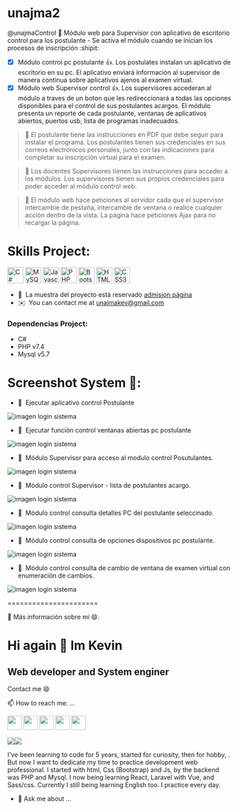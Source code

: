# unajma2

@unajmaControl :tada: Módulo web para Supervisor con aplicativo de escritorio control para los postulante  - Se activa el módulo cuando se inician los procesos de inscripción :shipit:
- [x] Módulo control pc postulante :+1:. Los postulates instalan un aplicativo de escritorio en su pc. El aplicativo enviará información al supervisor de manera continua sobre aplicativos ajenos al examen virtual.
- [x] Módulo web Supervisor control :+1:. Los supervisores accederan al módulo a traves de un boton que les redireccionará a todas las opciones disponibles para el control de sus postulantes acargos. El módulo presenta un reporte de cada postulante, ventanas de aplicativos abiertos, puertos usb, lista de programas inadecuados.

> :eyes: El postulante tiene las instrucciones en PDF que debe seguir para instalar el programa.
> Los postulantes tienen sus credenciales en sus correos electrónicos personales, junto con las indicaciones para completar su inscripción virtual para el examen. 

> :eyes: Los docentes Supervisores tienen las instrucciones para acceder a los módulos.
> Los supervisores tienen sus propios credenciales para poder acceder al módulo control web.

> :compass: El módulo web hace peticiones al servidor cada que el supervisor intercambie de pestaña, intercambie de ventana o realice cualquier acción dentro de la vista. La página hace peticiones Ajax para no recargar la página. 

# Skills Project:

<p> 
<a href="https://docs.microsoft.com/en-us/dotnet/csharp/" target="_blank" rel="noreferrer"><img src="https://raw.githubusercontent.com/danielcranney/readme-generator/main/public/icons/skills/csharp-colored.svg" width="36" height="36" alt="C#" /></a>
<a href="https://www.mysql.com/" target="_blank" rel="noreferrer"><img src="https://raw.githubusercontent.com/danielcranney/readme-generator/main/public/icons/skills/mysql-colored.svg" width="36" height="36" alt="MySQL" /></a>
<a href="https://developer.mozilla.org/en-US/docs/Web/JavaScript" target="_blank" rel="noreferrer"><img src="https://raw.githubusercontent.com/danielcranney/readme-generator/main/public/icons/skills/javascript-colored.svg" width="36" height="36" alt="Javascript" /></a>
<a href="https://www.php.net/" target="_blank" rel="noreferrer"><img src="https://raw.githubusercontent.com/danielcranney/readme-generator/main/public/icons/skills/php-colored.svg" width="36" height="36" alt="PHP" /></a>
<a href="https://getbootstrap.com/" target="_blank" rel="noreferrer"><img src="https://raw.githubusercontent.com/danielcranney/readme-generator/main/public/icons/skills/bootstrap-colored.svg" width="36" height="36" alt="Bootstrap" /></a>
<a href="https://developer.mozilla.org/en-US/docs/Glossary/HTML5" target="_blank" rel="noreferrer"><img src="https://raw.githubusercontent.com/danielcranney/readme-generator/main/public/icons/skills/html5-colored.svg" width="36" height="36" alt="HTML5" /></a>
<a href="https://www.w3.org/TR/CSS/#css" target="_blank" rel="noreferrer"><img src="https://raw.githubusercontent.com/danielcranney/readme-generator/main/public/icons/skills/css3-colored.svg" width="36" height="36" alt="CSS3" /></a>
</p>

* 🚀  La muestra del proyecto está reservado [admision página](https://examen.admisionunajma.pe/)
* ✉️  You can contact me at [unajmakev@gmail.com](mailto:unajmakev@gmail.com)


### Dependencias Project:
- C#
- PHP v7.4
- Mysql v5.7


# Screenshot System 🌱:

* 🚀  Ejecutar aplicativo control Postulante

![imagen login sistema](https://github.com/KevinQL/unajma2/blob/main/__filesproject/inicio.JPG)

* 🚀  Ejecutar función control ventanas abiertas pc postulante

![imagen login sistema](https://github.com/KevinQL/unajma2/blob/main/__filesproject/controlpc.JPG)

* 🚀  Módulo Supervisor para acceso al modulo control Posutulantes. 

![imagen login sistema](https://github.com/KevinQL/unajma2/blob/main/__filesproject/paginaAccesoModSupervisor.JPG)

* 🚀  Módulo control Supervisor - lista de postulantes acargo. 

![imagen login sistema](https://github.com/KevinQL/unajma2/blob/main/__filesproject/menuControlProgramasInicio.JPG)

* 🚀  Módulo control consulta detalles PC del postulante seleccinado. 

![imagen login sistema](https://github.com/KevinQL/unajma2/blob/main/__filesproject/controlProgramasRespuesta.JPG)

* 🚀  Módulo control consulta de opciones dispositivos pc postulante. 

![imagen login sistema](https://github.com/KevinQL/unajma2/blob/main/__filesproject/controlProgramasOpciones.JPG)

* 🚀  Módulo control consulta de cambio de ventana de examen virtual con enumeración de cambios. 

![imagen login sistema](https://github.com/KevinQL/unajma2/blob/main/__filesproject/controlExamenPaginas.JPG)


======================

🌱 Más información sobre mi 😄.

Hi again 👋 Im Kevin
======================

Web developer and System enginer
--------------------------------

Contact me 😄

📫 How to reach me: ...

<a href="https://discord.com/users/kevQL#3308" target="_blank" rel="noreferrer"><img src="https://raw.githubusercontent.com/danielcranney/readme-generator/main/public/icons/socials/discord.svg" width="32" height="32" /></a> 
  <a href="https://www.github.com/KevinQL/" target="_blank" rel="noreferrer"><img src="https://raw.githubusercontent.com/danielcranney/readme-generator/main/public/icons/socials/github.svg" width="32" height="32" /></a> 
  <a href="http://www.instagram.com/kevqlma" target="_blank" rel="noreferrer"><img src="https://raw.githubusercontent.com/danielcranney/readme-generator/main/public/icons/socials/instagram.svg" width="32" height="32" /></a> 
  <a href="https://www.linkedin.com/in/kevin-quispe-lima-kevql/" target="_blank" rel="noreferrer"><img src="https://raw.githubusercontent.com/danielcranney/readme-generator/main/public/icons/socials/linkedin.svg" width="32" height="32" /></a> 
  <a href="https://www.stackoverflow.com/users/19035362/keql96" target="_blank" rel="noreferrer"><img src="https://raw.githubusercontent.com/danielcranney/readme-generator/main/public/icons/socials/stackoverflow.svg" width="32" height="32" /></a> 

<a href="https://www.twitter.com/kevql96" target="_blank" rel="noreferrer"><img
src="https://img.shields.io/twitter/follow/kevql96?logo=twitter&style=for-the-badge&color=a855f7&labelColor=000000"
/></a><a href="https://www.twitch.tv/kevql96" target="_blank" rel="noreferrer"><img
src="https://img.shields.io/twitch/status/kevql96?logo=twitchsx&style=for-the-badge&color=a855f7&labelColor=000000&label=TWITCH+STATUS" /></a>

I've been learning to code for 5 years, started for curiosity, then for hobby, . But now I want to dedicate my time to practice development web professional. I started with html, Css (Bootstrap) and Js, by the backend was PHP and Mysql. I now being learning React, Laravel with Vue, and Sass/css. Currently I still being learning English too. I practice every day.

- 💬 Ask me about ...

